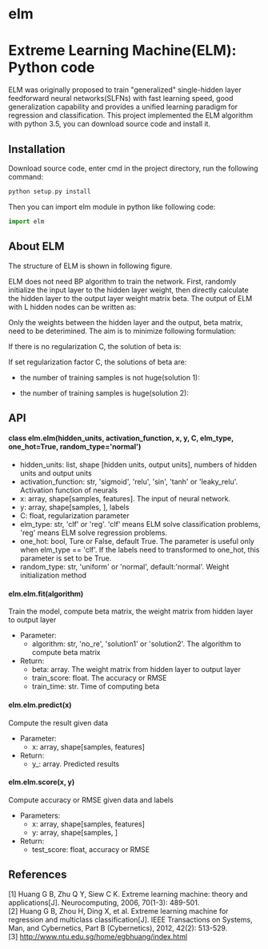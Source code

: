 # elm
Extreme Learning Machine(ELM): Python code
===

ELM was originally proposed to train "generalized" single-hidden layer feedforward neural networks(SLFNs) with fast learning speed, good generalization capability and provides a unified learning paradigm for regression and classification. This project implemented the ELM  algorithm with python 3.5, you can download source code and install it.

Installation
---

Download source code, enter cmd in the project directory, run the following command:</br>

```c
python setup.py install
```

Then you can import elm module in python like following code:

```python
import elm
```

About ELM
---

The structure of ELM is shown in following figure.


ELM does not need BP algorithm to train the network. First, randomly initialize the input layer to the hidden layer weight, then directly calculate the hidden layer to the output layer weight matrix beta. 
The output of ELM with L hidden nodes can be written as:


Only the weights between the hidden layer and the output, beta matrix, need to be deterimined. The aim is to minimize following formulation:

If there is no regularization C, the solution of beta is:



If set regularization factor C, the solutions of beta are:

* the number of training samples is not huge(solution 1):


* the number of training samples is huge(solution 2):




API
---

#### class elm.elm(hidden_units, activation_function,  x, y, C, elm_type, one_hot=True, random_type='normal')

* hidden_units: list, shape [hidden units, output units], numbers of hidden units and output units
* activation_function: str, 'sigmoid', 'relu', 'sin', 'tanh' or 'leaky_relu'. Activation function of neurals
* x: array, shape[samples, features]. The input of neural network.
* y: array, shape[samples, ], labels
* C: float, regularization parameter
* elm_type: str, 'clf' or 'reg'. 'clf' means ELM solve classification problems, 'reg' means ELM solve regression problems.
* one_hot: bool, Ture or False, default True. The parameter is useful only when elm_type == 'clf'. If the labels need to transformed to one_hot, this parameter is set to be True.
* random_type: str, 'uniform' or 'normal', default:'normal'. Weight initialization method

#### elm.elm.fit(algorithm)

Train the model, compute beta matrix, the weight matrix from hidden layer to output layer

* Parameter:</br>
  * algorithm: str, 'no_re', 'solution1' or 'solution2'. The algorithm to compute beta matrix
* Return:</br>
  * beta: array. The weight matrix from hidden layer to output layer
  * train_score: float. The accuracy or RMSE
  * train_time: str. Time of computing beta

#### elm.elm.predict(x)

Compute the result given data

* Parameter:
  * x: array, shape[samples, features]
* Return:
  * y_: array. Predicted results

#### elm.elm.score(x, y)

Compute accuracy or RMSE given data and labels

* Parameters:
  * x: array, shape[samples, features]
  * y: array, shape[samples, ]
* Return:
  * test_score: float, accuracy or RMSE


References
---

[1] Huang G B, Zhu Q Y, Siew C K. Extreme learning machine: theory and applications[J]. Neurocomputing, 2006, 70(1-3): 489-501.</br>
[2] Huang G B, Zhou H, Ding X, et al. Extreme learning machine for regression and multiclass classification[J]. IEEE Transactions on Systems, Man, and Cybernetics, Part B (Cybernetics), 2012, 42(2): 513-529.</br>
[3] http://www.ntu.edu.sg/home/egbhuang/index.html





